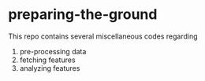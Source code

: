 # preparing-the-ground
This repo contains several miscellaneous codes regarding
1. pre-processing data
2. fetching features
3. analyzing features
